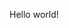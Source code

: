 Hello world!
<!---
CARLOSDEGRANDCHANT/CARLOSDEGRANDCHANT is a ✨ special ✨ repository because its `README.md` (this file) appears on your GitHub profile.
You can click the Preview link to take a look at your changes.
--->
